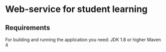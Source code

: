 # Web-service for student learning

## Requirements

For building and running the application you need:
JDK 1.8 or higher
Maven 4

